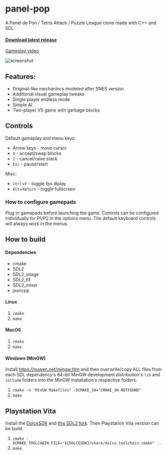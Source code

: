 # panel-pop
A Panel de Pon / Tetris Attack / Puzzle League clone made with C++ and SDL

#### [Download latest release](https://github.com/a544jh/panel-pop/releases/latest)

[Gameplay video](http://www.youtube.com/watch?v=z_DVUP2aS9Y)

![screenshot](screenshot.png)

## Features:
* Original-like mechanincs modeled after SNES version
* Additional visual gameplay tweaks
* Single player endless mode
* Simple AI
* Two-player VS game with garbage blocks

## Controls

Default gameplay and menu keys:
* Arrow keys - move cursor
* `X` - accept/swap blocks
* `Z` - cancel/raise stack
* `Esc` - pause/start

Misc:
* `Ctrl`+`F` - toggle fps diplay
* `Alt`+`Return` - toggle fullscreen

### How to configure gamepads

Plug in gamepads before launching the game.
Controls can be configured individually for P1/P2 in the options menu.
The default keyboard controls will always work in the menus.


## How to build
#### Dependencies
* cmake
* SDL2
* SDL2_image
* SDL2_ttf
* SDL2_mixer
* jsoncpp

#### Linux
1. `cmake`
2. `make`

#### MacOS
1. `cmake`
2. `make`

#### Windows (MinGW)

Install https://nuwen.net/mingw.htm and then overwrite/copy ALL files from each
SDL dependency's 64-bit MinGW development distribution's `lib` and `include`
folders into the MinGW installation's respective folders.

1. `cmake -G "MinGW Makefiles" -DCMAKE_SH="CMAKE_SH-NOTFOUND"`
2. `make`

## Playstation Vita

Install the [DolceSDK](https://github.com/DolceSDK/doc) and [this SDL2 fork](https://github.com/isage/SDL-mirror). Then Playstation Vita version can be build.

1. ``cmake -DCMAKE_TOOLCHAIN_FILE="${DOLCESDK}/share/dolce.toolchain.cmake" ..``
2. ``make``